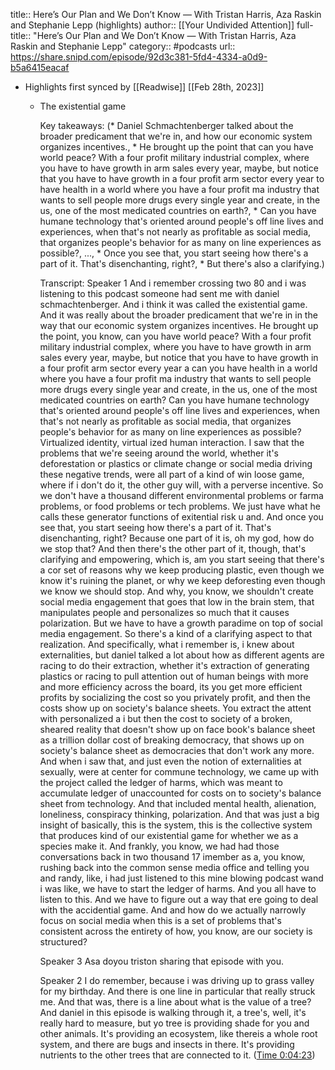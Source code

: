 title:: Here’s Our Plan and We Don’t Know — With Tristan Harris, Aza Raskin and Stephanie Lepp (highlights)
author:: [[Your Undivided Attention]]
full-title:: "Here’s Our Plan and We Don’t Know — With Tristan Harris, Aza Raskin and Stephanie Lepp"
category:: #podcasts
url:: https://share.snipd.com/episode/92d3c381-5fd4-4334-a0d9-b5a6415eacaf

- Highlights first synced by [[Readwise]] [[Feb 28th, 2023]]
	- The existential game
	  
	  Key takeaways:
	  (* Daniel Schmachtenberger talked about the broader predicament that we're in, and how our economic system organizes incentives., * He brought up the point that can you have world peace? With a four profit military industrial complex, where you have to have growth in arm sales every year, maybe, but notice that you have to have growth in a four profit arm sector every year to have health in a world where you have a four profit ma industry that wants to sell people more drugs every single year and create, in the us, one of the most medicated countries on earth?, * Can you have humane technology that's oriented around people's off line lives and experiences, when that's not nearly as profitable as social media, that organizes people's behavior for as many on line experiences as possible?, ..., * Once you see that, you start seeing how there's a part of it. That's disenchanting, right?, * But there's also a clarifying.)
	  
	  Transcript:
	  Speaker 1
	  And i remember crossing two 80 and i was listening to this podcast someone had sent me with daniel schmachtenberger. And i think it was called the existential game. And it was really about the broader predicament that we're in in the way that our economic system organizes incentives. He brought up the point, you know, can you have world peace? With a four profit military industrial complex, where you have to have growth in arm sales every year, maybe, but notice that you have to have growth in a four profit arm sector every year a can you have health in a world where you have a four profit ma industry that wants to sell people more drugs every single year and create, in the us, one of the most medicated countries on earth? Can you have humane technology that's oriented around people's off line lives and experiences, when that's not nearly as profitable as social media, that organizes people's behavior for as many on line experiences as possible? Virtualized identity, virtual ized human interaction. I saw that the problems that we're seeing around the world, whether it's deforestation or plastics or climate change or social media driving these negative trends, were all part of a kind of win loose game, where if i don't do it, the other guy will, with a perverse incentive. So we don't have a thousand different environmental problems or farma problems, or food problems or tech problems. We just have what he calls these generator functions of exitential risk u and. And once you see that, you start seeing how there's a part of it. That's disenchanting, right? Because one part of it is, oh my god, how do we stop that? And then there's the other part of it, though, that's clarifying and empowering, which is, am you start seeing that there's a cor set of reasons why we keep producing plastic, even though we know it's ruining the planet, or why we keep deforesting even though we know we should stop. And why, you know, we shouldn't create social media engagement that goes that low in the brain stem, that manipulates people and personalizes so much that it causes polarization. But we have to have a growth paradime on top of social media engagement. So there's a kind of a clarifying aspect to that realization. And specifically, what i remember is, i knew about externalities, but daniel talked a lot about how as different agents are racing to do their extraction, whether it's extraction of generating plastics or racing to pull attention out of human beings with more and more efficiency across the board, its you get more efficient profits by socializing the cost so you privately profit, and then the costs show up on society's balance sheets. You extract the attent with personalized a i but then the cost to society of a broken, sheared reality that doesn't show up on face book's balance sheet as a trillion dollar cost of breaking democracy, that shows up on society's balance sheet as democracies that don't work any more. And when i saw that, and just even the notion of externalities at sexually, were at center for commune technology, we came up with the project called the ledger of harms, which was meant to accumulate ledger of unaccounted for costs on to society's balance sheet from technology. And that included mental health, alienation, loneliness, conspiracy thinking, polarization. And that was just a big insight of basically, this is the system, this is the collective system that produces kind of our existential game for whether we as a species make it. And frankly, you know, we had had those conversations back in two thousand 17 imember as a, you know, rushing back into the common sense media office and telling you and randy, like, i had just listened to this mine blowing podcast wand i was like, we have to start the ledger of harms. And you all have to listen to this. And we have to figure out a way that ere going to deal with the accidential game. And and how do we actually narrowly focus on social media when this is a set of problems that's consistent across the entirety of how, you know, are our society is structured?
	  
	  Speaker 3
	  Asa doyou triston sharing that episode with you.
	  
	  Speaker 2
	  I do remember, because i was driving up to grass valley for my birthday. And there is one line in particular that really struck me. And that was, there is a line about what is the value of a tree? And daniel in this episode is walking through it, a tree's, well, it's really hard to measure, but yo tree is providing shade for you and other animals. It's providing an ecosystem, like thereis a whole root system, and there are bugs and insects in there. It's providing nutrients to the other trees that are connected to it. ([Time 0:04:23](https://share.snipd.com/snip/1eb72bb4-0182-4110-9dc6-30a775fb25f1))